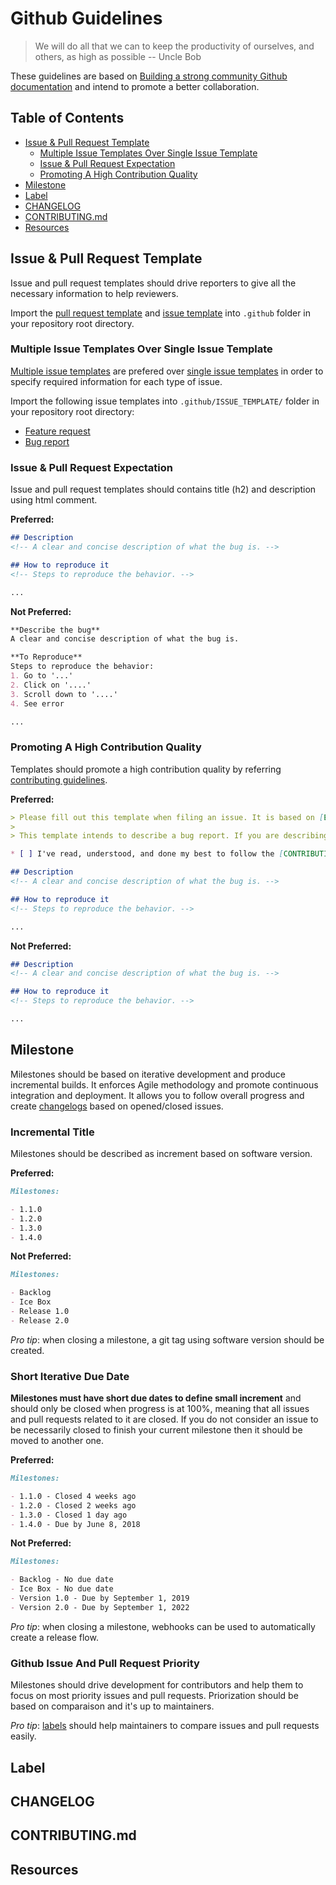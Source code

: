 # Github Guidelines

> We will do all that we can to keep the productivity of ourselves, and others, as high as possible -- Uncle Bob

These guidelines are based on [Building a strong community Github documentation](https://help.github.com/categories/building-a-strong-community/) and intend to promote a better collaboration.

## Table of Contents

* [Issue & Pull Request Template](#issue--pull-request-template)
	* [Multiple Issue Templates Over Single Issue Template](#multiple-issue-template-over-single-issue-template)
	* [Issue & Pull Request Expectation](#issue--pull-request-expectation)
	* [Promoting A High Contribution Quality](#promoting-a-high-contribution-quality)
* [Milestone](#milestone)
* [Label](#label)
* [CHANGELOG](#changelog)
* [CONTRIBUTING.md](#contributingmd)
* [Resources](#resources)

## Issue & Pull Request Template

Issue and pull request templates should drive reporters to give all the necessary information to help reviewers.

Import the [pull request template](/Templates/pull_request_template.md) and [issue template](/Templates/issue_template.md) into `.github` folder in your repository root directory.

### Multiple Issue Templates Over Single Issue Template

[Multiple issue templates](https://help.github.com/articles/about-issue-and-pull-request-templates/) are prefered over [single issue templates](https://help.github.com/articles/manually-creating-a-single-issue-template-for-your-repository/) in order to specify required information for each type of issue.

Import the following issue templates into `.github/ISSUE_TEMPLATE/` folder in your repository root directory:

- [Feature request](/Templates/ISSUE_TEMPLATE/feature-request.md)
- [Bug report](/Templates/ISSUE_TEMPLATE/bug-report.md)

### Issue & Pull Request Expectation

Issue and pull request templates should contains title (h2) and description using html comment.

**Preferred:**
```markdown
## Description
<!-- A clear and concise description of what the bug is. -->

## How to reproduce it
<!-- Steps to reproduce the behavior. -->

...
```

**Not Preferred:**
```markdown
**Describe the bug**
A clear and concise description of what the bug is.

**To Reproduce**
Steps to reproduce the behavior:
1. Go to '...'
2. Click on '....'
3. Scroll down to '....'
4. See error

...
```

### Promoting A High Contribution Quality

Templates should promote a high contribution quality by referring [contributing guidelines](#contibutingmd).

**Preferred:**
```markdown
> Please fill out this template when filing an issue. It is based on [Excelsior Family Github guidelines](https://github.com/ExcelsiorFamily/github-guidelines).
>
> This template intends to describe a bug report. If you are describing a non existing feature, please use the [feature request template](https://github.com/ExcelsiorFamily/github-guidelines/issues/new?template=feature-request.md).

* [ ] I've read, understood, and done my best to follow the [CONTRIBUTING guidelines](/CONTRIBUTING.md).

## Description
<!-- A clear and concise description of what the bug is. -->

## How to reproduce it
<!-- Steps to reproduce the behavior. -->

...
```

**Not Preferred:**
```markdown
## Description
<!-- A clear and concise description of what the bug is. -->

## How to reproduce it
<!-- Steps to reproduce the behavior. -->

...
```

## Milestone

Milestones should be based on iterative development and produce incremental builds. It enforces Agile methodology and promote continuous integration and deployment. It allows you to follow overall progress and create [changelogs](#changelog) based on opened/closed issues.

### Incremental Title

Milestones should be described as increment based on software version.

**Preferred:**
```markdown
Milestones:

- 1.1.0
- 1.2.0
- 1.3.0
- 1.4.0
```

**Not Preferred:**
```markdown
Milestones:

- Backlog
- Ice Box
- Release 1.0
- Release 2.0
```

*Pro tip*: when closing a milestone, a git tag using software version should be created.

### Short Iterative Due Date

**Milestones must have short due dates to define small increment** and should only be closed when progress is at 100%, meaning that all issues and pull requests related to it are closed. If you do not consider an issue to be necessarily closed to finish your current milestone then it should be moved to another one.

**Preferred:**
```markdown
Milestones:

- 1.1.0 - Closed 4 weeks ago
- 1.2.0 - Closed 2 weeks ago
- 1.3.0 - Closed 1 day ago
- 1.4.0 - Due by June 8, 2018
```

**Not Preferred:**
```markdown
Milestones:

- Backlog - No due date
- Ice Box - No due date
- Version 1.0 - Due by September 1, 2019
- Version 2.0 - Due by September 1, 2022
```

*Pro tip*: when closing a milestone, webhooks can be used to automatically create a release flow.

### Github Issue And Pull Request Priority

Milestones should drive development for contributors and help them to focus on most priority issues and pull requests. Priorization should be based on comparaison and it's up to maintainers.

*Pro tip*: [labels](#label) should help maintainers to compare issues and pull requests easily.

## Label

## CHANGELOG

## CONTRIBUTING.md

## Resources
